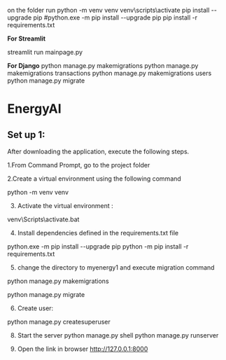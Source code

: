 on the folder run
python -m venv venv
venv\scripts\activate
pip install --upgrade pip
#python.exe -m pip install --upgrade pip
pip install -r requirements.txt

**For Streamlit**

streamlit run mainpage.py

**For Django**
python manage.py makemigrations
python manage.py makemigrations transactions
python manage.py makemigrations users
python manage.py migrate

# EnergyAI

Set up 1:
---------

After downloading the application, execute the following steps.

1.From Command Prompt, go to the project folder

2.Create a virtual environment using the following command

python -m venv venv

3. Activate the virtual environment :

venv\Scripts\activate.bat

4. Install dependencies defined in the requirements.txt file

python.exe -m pip install --upgrade pip
python -m pip install -r requirements.txt

5. change the directory to myenergy1 and execute migration command

python manage.py makemigrations 

python manage.py migrate

6. Create user:
   
python manage.py createsuperuser

8. Start the server
python manage.py shell
python manage.py runserver

9. Open the link in browser
http://127.0.0.1:8000
